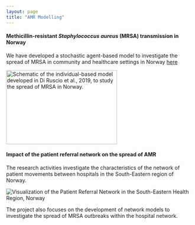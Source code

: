 ```yaml
---
layout: page
title: "AMR Modelling"
---
```


#### Methicillin-resistant *Staphylococcus aureus* (MRSA) transmission in Norway
 We have developed a stochastic agent-based model to investigate the spread of MRSA in community and healthcare settings in Norway [here](https://www.pnas.org/doi/abs/10.1073/pnas.1900959116)

<img src="{{ '/assets/img/ABM.jpg' | absolute_url }}" alt="Schematic of the individual-based model developed in Di Ruscio et al., 2019, to study the spread of MRSA in Norway." width="300" height="200">

#### Impact of the patient referral network on the spread of AMR

The research activities investigate the characteristics of the network of patient movements between hospitals in the South-Eastern region of Norway.

![Visualization of the Patient Referral Network in the South-Eastern Health Region, Norway]({{'/assets/img/hosp_network.jpg'|absolute_url}})

The project also focuses on the development of network models to investigate the spread of MRSA outbreaks within the hospital network.